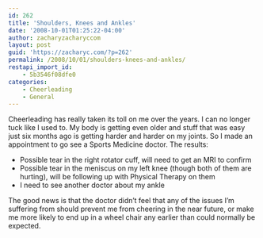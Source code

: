 ```yaml
---
id: 262
title: 'Shoulders, Knees and Ankles'
date: '2008-10-01T01:25:22-04:00'
author: zacharyzacharyccom
layout: post
guid: 'https://zacharyc.com/?p=262'
permalink: /2008/10/01/shoulders-knees-and-ankles/
restapi_import_id:
    - 5b3546f08dfe0
categories:
    - Cheerleading
    - General
---
```


Cheerleading has really taken its toll on me over the years. I can no longer tuck like I used to. My body is getting even older and stuff that was easy just six months ago is getting harder and harder on my joints. So I made an appointment to go see a Sports Medicine doctor. The results:

- Possible tear in the right rotator cuff, will need to get an MRI to confirm
- Possible tear in the meniscus on my left knee (though both of them are hurting), will be following up with Physical Therapy on them
- I need to see another doctor about my ankle

The good news is that the doctor didn’t feel that any of the issues I’m suffering from should prevent me from cheering in the near future, or make me more likely to end up in a wheel chair any earlier than could normally be expected.